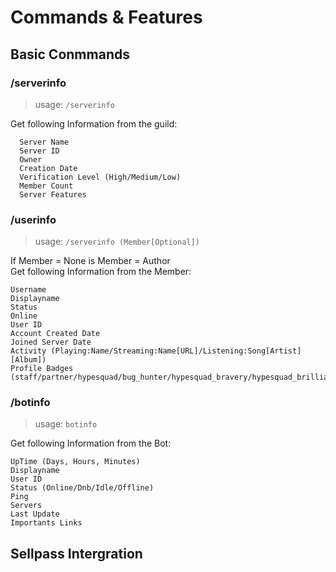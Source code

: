 # Commands & Features

## Basic Conmmands

### /serverinfo

> usage: `/serverinfo` 

Get following Information from the guild:
```
  Server Name
  Server ID
  Owner
  Creation Date
  Verification Level (High/Medium/Low)
  Member Count
  Server Features
  ```

### /userinfo

> usage: `/serverinfo (Member[Optional])` 

If Member = None is Member = Author  
Get following Information from the Member:
```
Username
Displayname
Status
Online
User ID
Account Created Date
Joined Server Date
Activity (Playing:Name/Streaming:Name[URL]/Listening:Song[Artist][Album])
Profile Badges (staff/partner/hypesquad/bug_hunter/hypesquad_bravery/hypesquad_brilliance/hypesquad_balance/early_supporter/system/bug_hunter_level_2/verified_bot/verified_bot_developer/early_verified_bot_developer/moderator_programs_alumni/discord_certified_moderator/http_interactions_bot/spammer/active_developer/bot)
  ```

### /botinfo

> usage: `botinfo` 

Get following Information from the Bot:
```
UpTime (Days, Hours, Minutes)
Displayname
User ID
Status (Online/Dnb/Idle/Offline)
Ping
Servers
Last Update
Importants Links
  ```
## Sellpass Intergration

